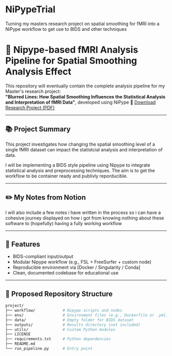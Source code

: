 # NiPypeTrial
Turning my masters research project on spatial smoothing for fMRI into a NiPype workflow to get use to BIDS and other techniques

# 🧠 Nipype-based fMRI Analysis Pipeline for Spatial Smoothing Analysis Effect

This repository will eventually contain the complete analysis pipeline for my Master's research project:  
**"Blurred Lines: How Spatial Smoothing
Influences the Statistical Analysis and
Interpretation of fMRI Data"**, developed using NiPype
📄 [Download Research Project (PDF)](Research_Project.pdf)


---

## 📚 Project Summary

This project investigates how changing the spatial smoothing level of a single fMRI dataset can impact the statistcial analysis and interpretation of data.

I will be implementing a BIDS style pipeline using Nipype to integrate statistical analysis and preprocessing techniques. The aim is to get the workflow to be container ready and publivly reporducible.

---

## ✏️ My Notes from Notion ##

I will also include a few notes i have written in the process so i can have a cohesive journey displayed on how i got from knowing nothing about these software to (hopefully) having a fully working workflow




---

## 🧩 Features

- BIDS-compliant input/output
- Modular Nipype workflow (e.g., FSL + FreeSurfer + custom node)
- Reproducible environment via [Docker / Singularity / Conda]
- Clean, documented codebase for educational use

---

## 📂 Proposed Repository Structure

```bash
project/
├── workflow/            # Nipype scripts and nodes
├── env/                 # Environment files (e.g., Dockerfile or .yml)
├── data/                # Empty folder for BIDS dataset
├── outputs/             # Results directory (not included)
├── utils/               # Custom Python modules
├── LICENSE
├── requirements.txt     # Python dependencies
├── README.md
└── run_pipeline.py      # Entry point
